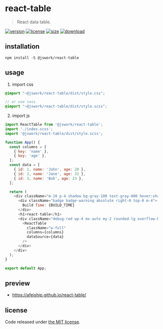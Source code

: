 # react-table
> React data table.

[![version][version-image]][version-url]
[![license][license-image]][license-url]
[![size][size-image]][size-url]
[![download][download-image]][download-url]

## installation
```shell
npm install -S @jswork/react-table
```

## usage
1. import css
  ```scss
  @import "~@jswork/react-table/dist/style.css";

  // or use sass
  @import "~@jswork/react-table/dist/style.scss";
  ```
2. import js
  ```js
  import ReactTable from '@jswork/react-table';
  import './index.scss';
  import '@jswork/react-table/dist/style.scss';

  function App() {
    const columns = [
      { key: 'name' },
      { key: 'age' },
    ];
    const data = [
      { id: 1, name: 'John', age: 28 },
      { id: 2, name: 'Jane', age: 32 },
      { id: 3, name: 'Bob', age: 23 },
    ];

    return (
      <div className="m-10 p-4 shadow bg-gray-100 text-gray-800 hover:shadow-md transition-all">
        <div className="badge badge-warning absolute right-0 top-0 m-4">
          Build Time: {BUILD_TIME}
        </div>
        <h1>react-table</h1>
        <div className="debug-red wp-4 mx-auto my-2 rounded-lg overflow-hidden">
          <ReactTable
            className="w-full"
            columns={columns}
            dataSource={data}
          />
        </div>
      </div>
    );
  }

  export default App;
  ```

## preview
- https://afeiship.github.io/react-table/

## license
Code released under [the MIT license](https://github.com/afeiship/react-table/blob/master/LICENSE.txt).

[version-image]: https://img.shields.io/npm/v/@jswork/react-table
[version-url]: https://npmjs.org/package/@jswork/react-table

[license-image]: https://img.shields.io/npm/l/@jswork/react-table
[license-url]: https://github.com/afeiship/react-table/blob/master/LICENSE.txt

[size-image]: https://img.shields.io/bundlephobia/minzip/@jswork/react-table
[size-url]: https://github.com/afeiship/react-table/blob/master/dist/react-table.min.js

[download-image]: https://img.shields.io/npm/dm/@jswork/react-table
[download-url]: https://www.npmjs.com/package/@jswork/react-table

